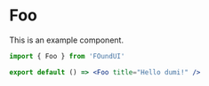 # Foo

This is an example component.

```jsx
import { Foo } from 'FOundUI'

export default () => <Foo title="Hello dumi!" />
```
